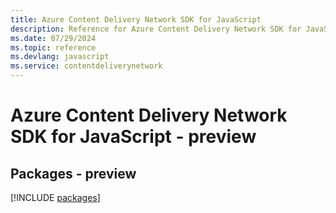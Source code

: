 ```yaml
---
title: Azure Content Delivery Network SDK for JavaScript
description: Reference for Azure Content Delivery Network SDK for JavaScript
ms.date: 07/29/2024
ms.topic: reference
ms.devlang: javascript
ms.service: contentdeliverynetwork
---
```

# Azure Content Delivery Network SDK for JavaScript - preview
## Packages - preview
[!INCLUDE [packages](content-delivery-network-index.md)]